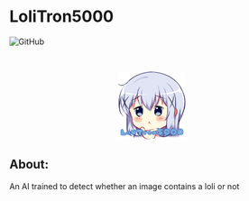 # LoliTron5000

![GitHub](https://img.shields.io/github/license/korakoe/LoliTron5000?style=for-the-badge)

 <br />
 <p align="center">
   <a href="https://github.com/korakoe/LoliTron5000">
     <img src="GitArt/logo.png" alt="Logo" width="120" height="120">
   </a>


## About:

An AI trained to detect whether an image contains a loli or not
